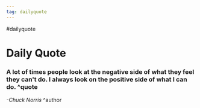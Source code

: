 ```yaml
---
tag: dailyquote
---
```


#dailyquote

# Daily Quote

### A lot of times people look at the negative side of what they feel they can't do. I always look on the positive side of what I can do. ^quote
*-Chuck Norris* ^author
